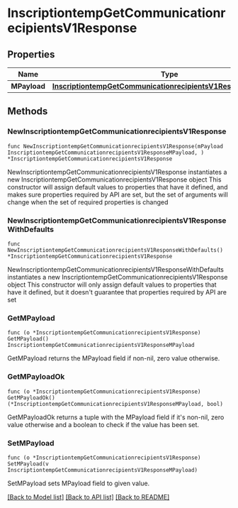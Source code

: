 # InscriptiontempGetCommunicationrecipientsV1Response

## Properties

Name | Type | Description | Notes
------------ | ------------- | ------------- | -------------
**MPayload** | [**InscriptiontempGetCommunicationrecipientsV1ResponseMPayload**](InscriptiontempGetCommunicationrecipientsV1ResponseMPayload.md) |  | 

## Methods

### NewInscriptiontempGetCommunicationrecipientsV1Response

`func NewInscriptiontempGetCommunicationrecipientsV1Response(mPayload InscriptiontempGetCommunicationrecipientsV1ResponseMPayload, ) *InscriptiontempGetCommunicationrecipientsV1Response`

NewInscriptiontempGetCommunicationrecipientsV1Response instantiates a new InscriptiontempGetCommunicationrecipientsV1Response object
This constructor will assign default values to properties that have it defined,
and makes sure properties required by API are set, but the set of arguments
will change when the set of required properties is changed

### NewInscriptiontempGetCommunicationrecipientsV1ResponseWithDefaults

`func NewInscriptiontempGetCommunicationrecipientsV1ResponseWithDefaults() *InscriptiontempGetCommunicationrecipientsV1Response`

NewInscriptiontempGetCommunicationrecipientsV1ResponseWithDefaults instantiates a new InscriptiontempGetCommunicationrecipientsV1Response object
This constructor will only assign default values to properties that have it defined,
but it doesn't guarantee that properties required by API are set

### GetMPayload

`func (o *InscriptiontempGetCommunicationrecipientsV1Response) GetMPayload() InscriptiontempGetCommunicationrecipientsV1ResponseMPayload`

GetMPayload returns the MPayload field if non-nil, zero value otherwise.

### GetMPayloadOk

`func (o *InscriptiontempGetCommunicationrecipientsV1Response) GetMPayloadOk() (*InscriptiontempGetCommunicationrecipientsV1ResponseMPayload, bool)`

GetMPayloadOk returns a tuple with the MPayload field if it's non-nil, zero value otherwise
and a boolean to check if the value has been set.

### SetMPayload

`func (o *InscriptiontempGetCommunicationrecipientsV1Response) SetMPayload(v InscriptiontempGetCommunicationrecipientsV1ResponseMPayload)`

SetMPayload sets MPayload field to given value.



[[Back to Model list]](../README.md#documentation-for-models) [[Back to API list]](../README.md#documentation-for-api-endpoints) [[Back to README]](../README.md)


